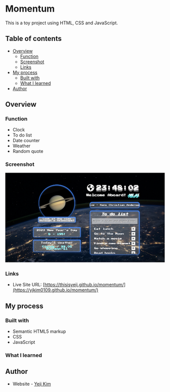 # Momentum

This is a toy project using HTML, CSS and JavaScript.

## Table of contents

- [Overview](#overview)
  - [Function](#function)
  - [Screenshot](#screenshot)
  - [Links](#links)
- [My process](#my-process)
  - [Built with](#built-with)
  - [What I learned](#what-i-learned)
- [Author](#author)

## Overview

### Function

- Clock
- To do list
- Date counter
- Weather
- Random quote

### Screenshot

![](/imgs/screenshot.png)

### Links

- Live Site URL: [https://thisisyeji.github.io/momentum/](https://yjkim0109.github.io/momentum/)

## My process

### Built with

- Semantic HTML5 markup
- CSS
- JavaScript

### What I learned

## Author

- Website - [Yeji Kim](https://github.com/yjkim0109)
